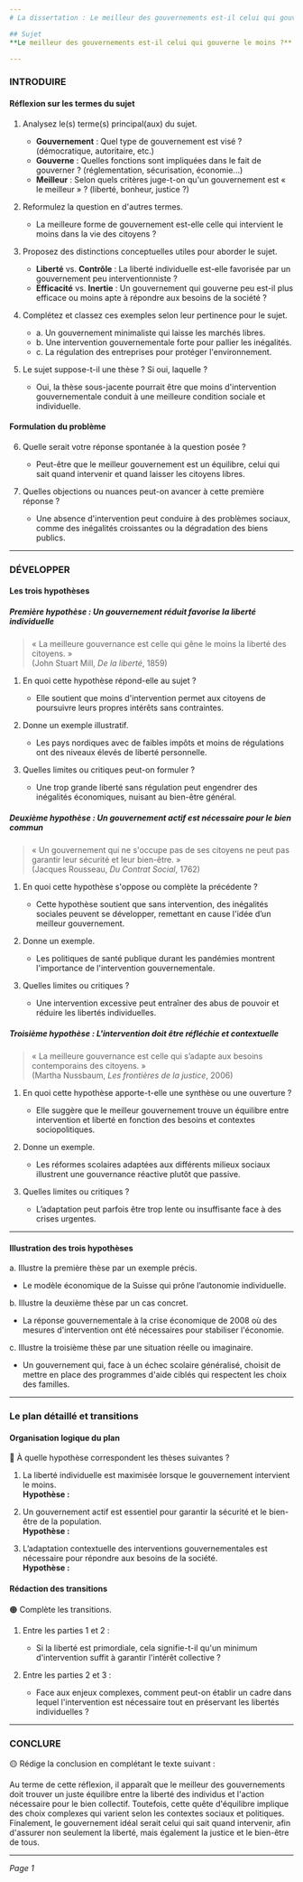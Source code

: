 ```yaml
---
# La dissertation : Le meilleur des gouvernements est-il celui qui gouverne le moins ?

## Sujet
**Le meilleur des gouvernements est-il celui qui gouverne le moins ?**

---
```


### INTRODUIRE

#### Réflexion sur les termes du sujet

1. Analysez le(s) terme(s) principal(aux) du sujet.
   - **Gouvernement** : Quel type de gouvernement est visé ? (démocratique, autoritaire, etc.)
   - **Gouverne** : Quelles fonctions sont impliquées dans le fait de gouverner ? (réglementation, sécurisation, économie...)
   - **Meilleur** : Selon quels critères juge-t-on qu'un gouvernement est « le meilleur » ? (liberté, bonheur, justice ?)

2. Reformulez la question en d'autres termes.
   - La meilleure forme de gouvernement est-elle celle qui intervient le moins dans la vie des citoyens ?

3. Proposez des distinctions conceptuelles utiles pour aborder le sujet.
   - **Liberté** vs. **Contrôle** : La liberté individuelle est-elle favorisée par un gouvernement peu interventionniste ?
   - **Efficacité** vs. **Inertie** : Un gouvernement qui gouverne peu est-il plus efficace ou moins apte à répondre aux besoins de la société ?

4. Complétez et classez ces exemples selon leur pertinence pour le sujet.
   - a. Un gouvernement minimaliste qui laisse les marchés libres.
   - b. Une intervention gouvernementale forte pour pallier les inégalités.
   - c. La régulation des entreprises pour protéger l'environnement.

5. Le sujet suppose-t-il une thèse ? Si oui, laquelle ?
   - Oui, la thèse sous-jacente pourrait être que moins d'intervention gouvernementale conduit à une meilleure condition sociale et individuelle.

#### Formulation du problème

6. Quelle serait votre réponse spontanée à la question posée ?
   - Peut-être que le meilleur gouvernement est un équilibre, celui qui sait quand intervenir et quand laisser les citoyens libres.

7. Quelles objections ou nuances peut-on avancer à cette première réponse ?
   - Une absence d'intervention peut conduire à des problèmes sociaux, comme des inégalités croissantes ou la dégradation des biens publics.

---

### DÉVELOPPER

#### Les trois hypothèses

##### Première hypothèse : Un gouvernement réduit favorise la liberté individuelle

> « La meilleure gouvernance est celle qui gêne le moins la liberté des citoyens. »  
> (John Stuart Mill, *De la liberté*, 1859)

1. En quoi cette hypothèse répond-elle au sujet ?
   - Elle soutient que moins d'intervention permet aux citoyens de poursuivre leurs propres intérêts sans contraintes.

2. Donne un exemple illustratif.
   - Les pays nordiques avec de faibles impôts et moins de régulations ont des niveaux élevés de liberté personnelle.

3. Quelles limites ou critiques peut-on formuler ?
   - Une trop grande liberté sans régulation peut engendrer des inégalités économiques, nuisant au bien-être général.

##### Deuxième hypothèse : Un gouvernement actif est nécessaire pour le bien commun

> « Un gouvernement qui ne s'occupe pas de ses citoyens ne peut pas garantir leur sécurité et leur bien-être. »  
> (Jacques Rousseau, *Du Contrat Social*, 1762)

1. En quoi cette hypothèse s'oppose ou complète la précédente ?
   - Cette hypothèse soutient que sans intervention, des inégalités sociales peuvent se développer, remettant en cause l'idée d’un meilleur gouvernement.

2. Donne un exemple.
   - Les politiques de santé publique durant les pandémies montrent l'importance de l'intervention gouvernementale.

3. Quelles limites ou critiques ?
   - Une intervention excessive peut entraîner des abus de pouvoir et réduire les libertés individuelles.

##### Troisième hypothèse : L'intervention doit être réfléchie et contextuelle

> « La meilleure gouvernance est celle qui s’adapte aux besoins contemporains des citoyens. »  
> (Martha Nussbaum, *Les frontières de la justice*, 2006)

1. En quoi cette hypothèse apporte-t-elle une synthèse ou une ouverture ?
   - Elle suggère que le meilleur gouvernement trouve un équilibre entre intervention et liberté en fonction des besoins et contextes sociopolitiques.

2. Donne un exemple.
   - Les réformes scolaires adaptées aux différents milieux sociaux illustrent une gouvernance réactive plutôt que passive.

3. Quelles limites ou critiques ?
   - L’adaptation peut parfois être trop lente ou insuffisante face à des crises urgentes.

---

#### Illustration des trois hypothèses

a. Illustre la première thèse par un exemple précis.
   - Le modèle économique de la Suisse qui prône l’autonomie individuelle.

b. Illustre la deuxième thèse par un cas concret.
   - La réponse gouvernementale à la crise économique de 2008 où des mesures d'intervention ont été nécessaires pour stabiliser l'économie.

c. Illustre la troisième thèse par une situation réelle ou imaginaire.
   - Un gouvernement qui, face à un échec scolaire généralisé, choisit de mettre en place des programmes d'aide ciblés qui respectent les choix des familles.

---

### Le plan détaillé et transitions

#### Organisation logique du plan

🔴 À quelle hypothèse correspondent les thèses suivantes ?

1. La liberté individuelle est maximisée lorsque le gouvernement intervient le moins.  
   **Hypothèse :**

2. Un gouvernement actif est essentiel pour garantir la sécurité et le bien-être de la population.  
   **Hypothèse :**

3. L’adaptation contextuelle des interventions gouvernementales est nécessaire pour répondre aux besoins de la société.  
   **Hypothèse :**

#### Rédaction des transitions

🟠 Complète les transitions.

1. Entre les parties 1 et 2 :  
   - Si la liberté est primordiale, cela signifie-t-il qu'un minimum d'intervention suffit à garantir l'intérêt collective ?  
   
2. Entre les parties 2 et 3 :  
   - Face aux enjeux complexes, comment peut-on établir un cadre dans lequel l'intervention est nécessaire tout en préservant les libertés individuelles ?

---

### CONCLURE

🟡 Rédige la conclusion en complétant le texte suivant :

Au terme de cette réflexion, il apparaît que le meilleur des gouvernements doit trouver un juste équilibre entre la liberté des individus et l'action nécessaire pour le bien collectif. Toutefois, cette quête d'équilibre implique des choix complexes qui varient selon les contextes sociaux et politiques. Finalement, le gouvernement idéal serait celui qui sait quand intervenir, afin d'assurer non seulement la liberté, mais également la justice et le bien-être de tous.

--- 

*Page 1*